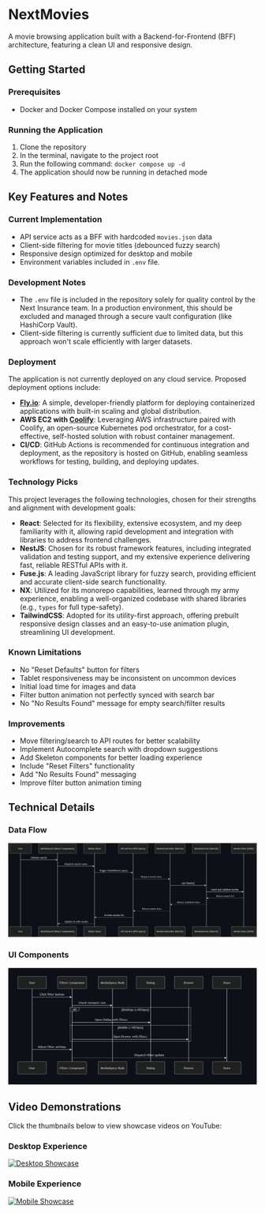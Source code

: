 # NextMovies

A movie browsing application built with a Backend-for-Frontend (BFF) architecture, featuring a clean UI and responsive design.

## Getting Started

### Prerequisites

- Docker and Docker Compose installed on your system

### Running the Application

1. Clone the repository
2. In the terminal, navigate to the project root
3. Run the following command: `docker compose up -d`
4. The application should now be running in detached mode

## Key Features and Notes

### Current Implementation

- API service acts as a BFF with hardcoded `movies.json` data
- Client-side filtering for movie titles (debounced fuzzy search)
- Responsive design optimized for desktop and mobile
- Environment variables included in `.env` file.

### Development Notes

- The `.env` file is included in the repository solely for quality control by the Next Insurance team. In a production environment, this should be excluded and managed through a secure vault configuration (like HashiCorp Vault).
- Client-side filtering is currently sufficient due to limited data, but this approach won't scale efficiently with larger datasets.

### Deployment

The application is not currently deployed on any cloud service. Proposed deployment options include:

- **[Fly.io](https://fly.io/)**: A simple, developer-friendly platform for deploying containerized applications with built-in scaling and global distribution.
- **AWS EC2 with [Coolify](https://coolify.io/)**: Leveraging AWS infrastructure paired with Coolify, an open-source Kubernetes pod orchestrator, for a cost-effective, self-hosted solution with robust container management.
- **CI/CD**: GitHub Actions is recommended for continuous integration and deployment, as the repository is hosted on GitHub, enabling seamless workflows for testing, building, and deploying updates.

### Technology Picks

This project leverages the following technologies, chosen for their strengths and alignment with development goals:

- **React**: Selected for its flexibility, extensive ecosystem, and my deep familiarity with it, allowing rapid development and integration with libraries to address frontend challenges.
- **NestJS**: Chosen for its robust framework features, including integrated validation and testing support, and my extensive experience delivering fast, reliable RESTful APIs with it.
- **Fuse.js**: A leading JavaScript library for fuzzy search, providing efficient and accurate client-side search functionality.
- **NX**: Utilized for its monorepo capabilities, learned through my army experience, enabling a well-organized codebase with shared libraries (e.g., `types` for full type-safety).
- **TailwindCSS**: Adopted for its utility-first approach, offering prebuilt responsive design classes and an easy-to-use animation plugin, streamlining UI development.

### Known Limitations

- No "Reset Defaults" button for filters
- Tablet responsiveness may be inconsistent on uncommon devices
- Initial load time for images and data
- Filter button animation not perfectly synced with search bar
- No "No Results Found" message for empty search/filter results

### Improvements

- Move filtering/search to API routes for better scalability
- Implement Autocomplete search with dropdown suggestions
- Add Skeleton components for better loading experience
- Include "Reset Filters" functionality
- Add "No Results Found" messaging
- Improve filter button animation timing

## Technical Details

### Data Flow

![User Data Flow](./assets/data-flow.png)

### UI Components

![UI Components Flow](./assets/ui-flow.png)

## Video Demonstrations

Click the thumbnails below to view showcase videos on YouTube:

### Desktop Experience

[![Desktop Showcase](https://img.youtube.com/vi/LhDB5hKoniE/0.jpg)](https://www.youtube.com/watch?v=LhDB5hKoniE)

### Mobile Experience

[![Mobile Showcase](https://img.youtube.com/vi/VN8Q9iHa3f8/0.jpg)](https://www.youtube.com/shorts/VN8Q9iHa3f8)
